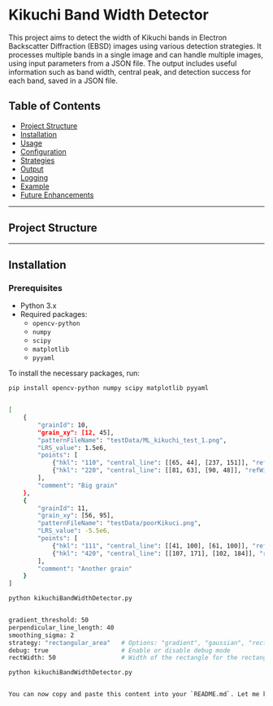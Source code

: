# Kikuchi Band Width Detector

This project aims to detect the width of Kikuchi bands in Electron Backscatter Diffraction (EBSD) images using various detection strategies. It processes multiple bands in a single image and can handle multiple images, using input parameters from a JSON file. The output includes useful information such as band width, central peak, and detection success for each band, saved in a JSON file.

## Table of Contents
- [Project Structure](#project-structure)
- [Installation](#installation)
- [Usage](#usage)
- [Configuration](#configuration)
- [Strategies](#strategies)
- [Output](#output)
- [Logging](#logging)
- [Example](#example)
- [Future Enhancements](#future-enhancements)

---

## Project Structure


---

## Installation

### Prerequisites

- Python 3.x
- Required packages:
    - `opencv-python`
    - `numpy`
    - `scipy`
    - `matplotlib`
    - `pyyaml`

To install the necessary packages, run:

```bash
pip install opencv-python numpy scipy matplotlib pyyaml


[
    {
        "grainId": 10,
        "grain_xy": [12, 45],
        "patternFileName": "testData/ML_kikuchi_test_1.png",
        "LRS_value": 1.5e6,
        "points": [
            {"hkl": "110", "central_line": [[65, 44], [237, 151]], "refWidth": 100},
            {"hkl": "220", "central_line": [[81, 63], [90, 48]], "refWidth": 120}
        ],
        "comment": "Big grain"
    },
    {
        "grainId": 11,
        "grain_xy": [56, 95],
        "patternFileName": "testData/poorKikuci.png",
        "LRS_value": -5.5e6,
        "points": [
            {"hkl": "111", "central_line": [[41, 100], [61, 100]], "refWidth": 105},
            {"hkl": "420", "central_line": [[107, 171], [102, 184]], "refWidth": 105}
        ],
        "comment": "Another grain"
    }
]

python kikuchiBandWidthDetector.py


gradient_threshold: 50
perpendicular_line_length: 40
smoothing_sigma: 2
strategy: "rectangular_area"   # Options: "gradient", "gaussian", "rectangular_area"
debug: true                    # Enable or disable debug mode
rectWidth: 50                  # Width of the rectangle for the rectangular_area strategy

python kikuchiBandWidthDetector.py


You can now copy and paste this content into your `README.md`. Let me know if you need further assistance!
